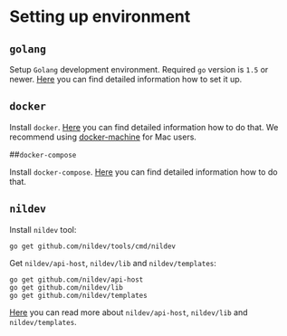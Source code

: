 # Setting up environment

## `golang`

Setup `Golang` development environment. Required `go` version is `1.5` or newer. [Here](https://golang.org/doc/install) you can find detailed information how to set it up.

## `docker`

Install `docker`. [Here](https://docs.docker.com/engine/installation/) you can find detailed information how to do that. We recommend using [docker-machine](https://docs.docker.com/machine/install-machine/) for Mac users.

##`docker-compose`

Install `docker-compose`. [Here](https://docs.docker.com/compose/install/) you can find detailed information how to do that.

## `nildev`

Install `nildev` tool:
```
go get github.com/nildev/tools/cmd/nildev
```

Get `nildev/api-host`, `nildev/lib` and `nildev/templates`:
```
go get github.com/nildev/api-host
go get github.com/nildev/lib
go get github.com/nildev/templates
```

[Here](how_it_works.md) you can read more about `nildev/api-host`, `nildev/lib` and `nildev/templates`.
